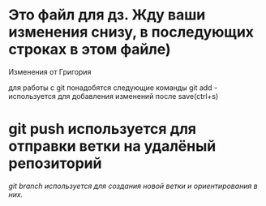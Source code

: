 # Это файл для дз. Жду ваши изменения снизу, в последующих строках в этом файле)
Изменения от Григория

для работы с git понадобятся следующие команды
git add - используется для добавления изменений после save(ctrl+s)
# git push используется для отправки ветки на удалёный репозиторий

_git branch используется для создания новой ветки и ориентирования в них._


